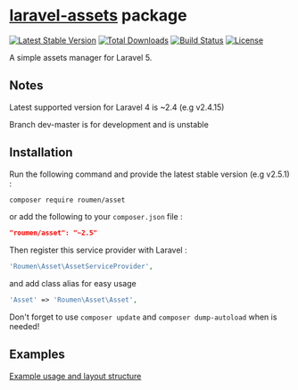 # [laravel-assets](http://roumen.it/projects/laravel-assets) package

[![Latest Stable Version](https://poser.pugx.org/roumen/asset/version.png)](https://packagist.org/packages/roumen/asset) [![Total Downloads](https://poser.pugx.org/roumen/asset/d/total.png)](https://packagist.org/packages/roumen/asset) [![Build Status](https://travis-ci.org/RoumenDamianoff/laravel-assets.png?branch=master)](https://travis-ci.org/RoumenDamianoff/laravel-assets) [![License](https://poser.pugx.org/roumen/asset/license.png)](https://packagist.org/packages/roumen/asset)

A simple assets manager for Laravel 5.

## Notes

Latest supported version for Laravel 4 is ~2.4 (e.g v2.4.15)

Branch dev-master is for development and is unstable

## Installation

Run the following command and provide the latest stable version (e.g v2.5.1) :

```bash
composer require roumen/asset
```

or add the following to your `composer.json` file :

```json
"roumen/asset": "~2.5"
```

Then register this service provider with Laravel :

```php
'Roumen\Asset\AssetServiceProvider',
```

and add class alias for easy usage
```php
'Asset' => 'Roumen\Asset\Asset',
```

Don't forget to use ``composer update`` and ``composer dump-autoload`` when is needed!

## Examples

[Example usage and layout structure](https://github.com/RoumenDamianoff/laravel-assets/wiki)
